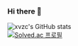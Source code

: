 ### Hi there 👋

![xvzc's GitHub stats](https://github-readme-stats.vercel.app/api?username=xvzc&show_icons=true&theme=radical)  
[![Solved.ac 프로필](http://mazassumnida.wtf/api/generate_badge?boj=jry9913)](https://solved.ac/jry9913)
